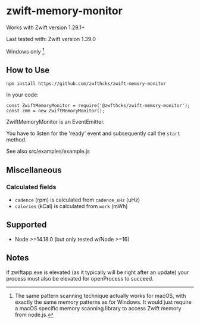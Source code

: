 # zwift-memory-monitor

Works with Zwift version 1.29.1+

Last tested with: Zwift version 1.39.0

Windows only [^1].


## How to Use

````
npm install https://github.com/zwfthcks/zwift-memory-monitor
`````

In your code:

`````
const ZwiftMemoryMonitor = require('@zwfthcks/zwift-memory-monitor');
const zmm = new ZwiftMemoryMonitor();
`````

ZwiftMemoryMonitor is an EventEmitter.

You have to listen for the 'ready' event and subsequently call the ```start``` method.

See also src/examples/example.js



## Miscellaneous

### Calculated fields

- ```cadence``` (rpm) is calculated from ````cadence_uHz```` (uHz)
- ````calories```` (kCal) is calculated from ````work```` (mWh)



## Supported

- Node >=14.18.0 (but only tested w/Node >=16)


## Notes

If zwiftapp.exe is elevated (as it typically will be right after an update) your process must also be elevated for openProcess to succeed.



[^1]: The same pattern scanning technique actually works for macOS, with exactly the same memory patterns as for Windows. It would just require a macOS specific memory scanning library to access Zwift memory from node.js.
